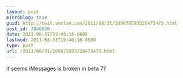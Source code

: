 ```yaml
---
layout: post
microblog: true
guid: http://twit.vmstan.com/2011/08/31/109079593226473473.html
post_id: 3040820
date: 2011-08-31T19:46:16-0600
lastmod: 2011-08-31T19:46:16-0600
type: post
url: /2011/08/31/109079593226473473.html
---
```

It seems iMessages is broken in beta 7?
